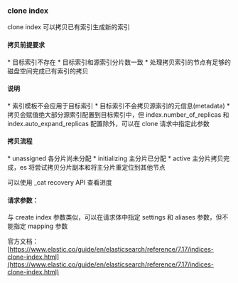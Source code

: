 ### clone index

clone index 可以拷贝已有索引生成新的索引

#### 拷贝前提要求

\*   目标索引不存在
\*   目标索引和源索引分片数一致
\*   处理拷贝索引的节点有足够的磁盘空间完成已有索引的拷贝
    

#### 说明

\*   索引模板不会应用于目标索引
\*   目标索引不会拷贝源索引的元信息(metadata)
\*   拷贝会赋值绝大部分源索引配置到目标索引中，但 index.number_of_replicas 和 index.auto_expand_replicas 配置除外，可以在 clone 请求中指定此参数
    

#### 拷贝流程

\*   unassigned 各分片尚未分配
\*   initializing 主分片已分配
\*   active 主分片拷贝完成，es 将尝试拷贝分片副本和将主分片重定位到其他节点
    

可以使用 _cat recovery API 查看进度

#### 请求参数：

与 create index 参数类似，可以在请求体中指定 settings 和 aliases 参数，但不能指定 mapping 参数

官方文档：[https://www.elastic.co/guide/en/elasticsearch/reference/7.17/indices-clone-index.html](https://www.elastic.co/guide/en/elasticsearch/reference/7.17/indices-clone-index.html)
